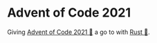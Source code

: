 # Advent of Code 2021

Giving [Advent of Code 2021 🎄](https://adventofcode.com/2021) a go to with [Rust 🦀](https://www.rust-lang.org/learn/get-started). 
